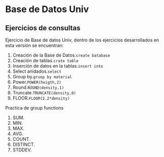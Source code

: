 <h1>Base de Datos Univ</h1>
<h2>Ejercicios de consultas</h2>
Ejercicio de Base de datos Univ, dentro de los ejercicios desarrollados en esta versión se encuentran:

1. Creación de la Base de Datos.<code>create batabase</code>
2. Creación de tablas.<code>crate table</code>
3. Inserción de datos en la tablas.<code>insert into</code>
4. Select anidados.<code>select</code>
5. Group by.<code>gruop by material</code>
6. Power.<code>POWER(heigth,2)</code>
7. Round.<code>ROUND(density,1)</code>
8. Truncate.<code>TRUNCATE(density,0)</code>
9. FLOOR.<code>FLOOR(2.2*density)</code>

Practica de group functions

1. SUM.
2. MIN.
3. MAX.
4. AVG.
5. COUNT.
6. DISTINCT.
7. STDDEV.




